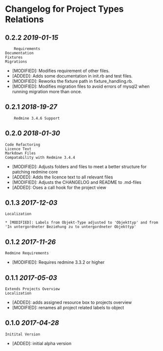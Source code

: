 Changelog for Project Types Relations
=====================================

0.2.2 *2019-01-15*
------------------

		Requirements
    Documentation
    Fixtures
    Migrations

* [MODIFIED]: Modifies requirement of other files.
* [ADDED]:    Adds some documentation in init.rb and test files.
* [MODIFIED]: Reworks the fixture path in fixture_handling.rb.
* [MODIFIED]: Modifies migration files to avoid errors of mysql2 when running migration more than once.

0.2.1 *2018-19-27*
------------------

		Redmine 3.4.6 Support

0.2.0 *2018-01-30*
------------------

    Code Refactoring
    Licence Text
    Markdown Files
    Compatability with Redmine 3.4.4
    
* [MODIFIED]: Adjusts folders and files to meet a better structure
              for patching redmine core
* [ADDED]: Adds the licence text to all relevant files
* [MODIFIED]: Adjusts the CHANGELOG and README to .md-files
* [ADDED]: Oses a call hook for the project view


0.1.3 *2017-12-03*
------------------

    Localization
    
	* [MODIFIED]: Labels from Objekt-Type adjusted to 'Objekttyp' and from 'In untergordneter Beziehung zu to untergordneter Objekttyp'

0.1.2 *2017-11-26*
------------------

    Redmine Requirements
    

* [MODIFIED]: Requires redmine 3.3.2 or higher

0.1.1 *2017-05-03*
------------------

    Extends Projects Overview
    Localization
    
* [ADDED]: adds assigned resource box to projects overview
* [MODIFIED]: renames all project related labels to object

0.1.0 *2017-04-28*
------------------

    Initital Version
    

* [ADDED]: initial alpha version
